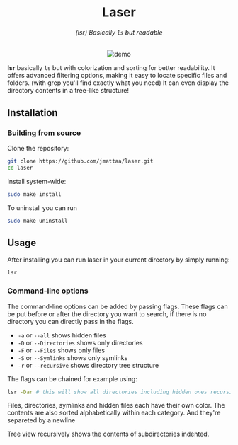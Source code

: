 <div align="center">

# Laser

###### (lsr) Basically `ls` but readable

![demo](./assets/demo.gif)

</div>

**lsr** basically `ls` but with colorization and sorting for better readability.
It offers advanced filtering options, making it easy to
locate specific files and folders. (with grep you'll find exactly what you need)
It can even display the directory contents in a tree-like structure!

## Installation

### Building from source

Clone the repository:

```sh
git clone https://github.com/jmattaa/laser.git
cd laser
```

Install system-wide:

```sh
sudo make install
```

To uninstall you can run

```sh
sudo make uninstall
```

## Usage

After installing you can run laser in your current directory by simply
running:
```sh
lsr
```

### Command-line options

The command-line options can be added by passing flags. These flags can be put 
before or after the directory you want to search, if there is no directory
you can directly pass in the flags.

- `-a` or `--all` shows hidden files
- `-D` or `--Directories` shows only directories
- `-F` or `--Files` shows only files
- `-S` or `--Symlinks` shows only symlinks
- `-r` or `--recursive` shows directory tree structure


The flags can be chained for example using:
```sh
lsr -Dar # this will show all directories including hidden ones recursivly
```

Files, directories, symlinks and hidden files each have their own color.
The contents are also sorted alphabetically within each category. And they're 
separeted by a newline

Tree view recursively shows the contents of subdirectories indented.
